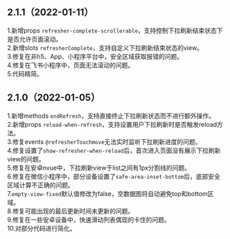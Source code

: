 ## 2.1.1（2022-01-11）
1.新增props `refresher-complete-scrollerable`，支持控制下拉刷新结束状态下是否允许页面滚动。  
2.新增slots `refresherComplete`，支持自定义下拉刷新结束状态的view。  
3.修复在非h5、App、小程序平台中，安全区域获取报错的问题。  
4.修复在飞书小程序中，页面无法滚动的问题。  
5.代码精简。
## 2.1.0（2022-01-05）
1.新增methods `endRefresh`，支持直接终止下拉刷新状态而不进行额外操作。  
2.新增props `reload-when-refresh`，支持设置用户下拉刷新时是否触发reload方法。  
3.修复events `@refresherTouchmove`无法实时监听下拉刷新进度的问题。  
4.修复设置了`show-refresher-when-reload`后，首次进入页面没有展示下拉刷新view的问题。  
5.修复在安卓nvue中，下拉刷新view于list之间有1px分割线的问题。  
6.修复在微信小程序中，部分设备设置了`safe-area-inset-bottom`后，底部安全区域计算不正确的问题。  
7.`empty-view-fixed`默认值修改为false，空数据图将自动避免top和bottom区域。  
8.修复可能出现的最后更新时间未更新的问题。  
9.修复在一些安卓设备中，快速滑动列表偶现的卡住的问题。  
10.对部分代码进行简化。
